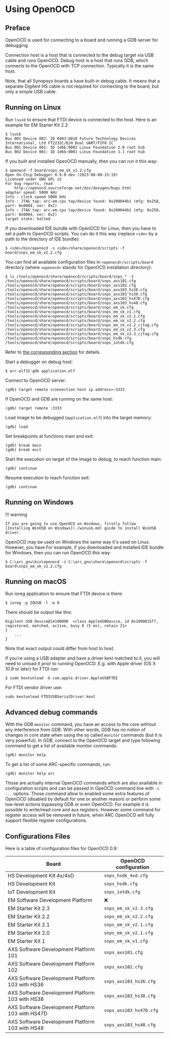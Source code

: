 # Using OpenOCD

## Preface

OpenOCD is used for connecting to a board and running a GDB server for
debugging.

Connection host is a host that is connected to the debug target via USB cable
and runs OpenOCD. Debug host is a host that runs GDB, which connects to the
OpenOCD with TCP connection. Typically it is the same host.

Note, that all Synopsys boards a have built-in debug cable. It means that
a separate Digilent HS cable is not required for connecting to the board,
but only a simple USB cable.

## Running on Linux

Run `lsusb` to ensure that FTDI device is connected to the host. Here is an
example for EM Starter Kit 2.2:

```text
$ lsusb
Bus 001 Device 002: ID 0403:6010 Future Technology Devices International, Ltd FT2232C/D/H Dual UART/FIFO IC
Bus 001 Device 001: ID 1d6b:0002 Linux Foundation 2.0 root hub
Bus 002 Device 001: ID 1d6b:0001 Linux Foundation 1.1 root hub
```

If you built and installed OpenOCD manually, then you can run it this way:

```text
$ openocd -f board/snps_em_sk_v2.2.cfg
Open On-Chip Debugger 0.9.0-dev (2023-08-08-15:19)
Licensed under GNU GPL v2
For bug reports, read
    http://openocd.sourceforge.net/doc/doxygen/bugs.html
adapter speed: 5000 kHz
Info : clock speed 5000 kHz
Info : JTAG tap: arc-em.cpu tap/device found: 0x200044b1 (mfg: 0x258, part: 0x0004, ver: 0x2)
Info : JTAG tap: arc-em.cpu tap/device found: 0x200044b1 (mfg: 0x258, part: 0x0004, ver: 0x2)
target state: halted
```

If you downloaded IDE bundle with OpenOCD for Linux, then you have to set
a path to OpenOCD scripts. You can do it this way (replace `<ide>` by a path to
the directory of IDE bundle):

```shell
$ <ide>/bin/openocd -s <ide>/share/openocd/scripts -f board/snps_em_sk_v2.2.cfg
```

You can find all available configuration files in `<openocd>/scripts/board`
directory (where `<openocd>` stands for OpenOCD installation directory):

```text
$ ls /tools/openocd/share/openocd/scripts/board/snps_* -1
/tools/openocd/share/openocd/scripts/board/snps_axs101.cfg
/tools/openocd/share/openocd/scripts/board/snps_axs102.cfg
/tools/openocd/share/openocd/scripts/board/snps_axs103_hs36.cfg
/tools/openocd/share/openocd/scripts/board/snps_axs103_hs38.cfg
/tools/openocd/share/openocd/scripts/board/snps_axs103_hs47D.cfg
/tools/openocd/share/openocd/scripts/board/snps_axs103_hs48.cfg
/tools/openocd/share/openocd/scripts/board/snps_em_sk.cfg
/tools/openocd/share/openocd/scripts/board/snps_em_sk_v1.cfg
/tools/openocd/share/openocd/scripts/board/snps_em_sk_v2.1.cfg
/tools/openocd/share/openocd/scripts/board/snps_em_sk_v2.2.cfg
/tools/openocd/share/openocd/scripts/board/snps_em_sk_v2.2_cjtag.cfg
/tools/openocd/share/openocd/scripts/board/snps_em_sk_v2.3.cfg
/tools/openocd/share/openocd/scripts/board/snps_em_sk_v2.3_cjtag.cfg
/tools/openocd/share/openocd/scripts/board/snps_hsdk.cfg
/tools/openocd/share/openocd/scripts/board/snps_iotdk.cfg
```

Refer to [the corresponding section](#configurations-files) for details.

Start a debugger on debug host:

```shell
$ arc-elf32-gdb application.elf
```

Connect to OpenOCD server:

```text
(gdb) target remote <connection host ip address>:3333
```

If OpenOCD and GDB are running on the same host:

```text
(gdb) target remote :3333
```

Load image to be debugged (`application.elf`) into the target memory:

```text
(gdb) load
```

Set breakpoints at functions main and exit:

```text
(gdb) break main
(gdb) break exit
```

Start the execution on target of the image to debug, to reach function main:

```text
(gdb) continue
```

Resume execution to reach function exit:

```text
(gdb) continue
```

## Running on Windows

!!! warning

    If you are going to use OpenOCD on Windows, firstly follow
    [Installing WinUSB on Windows](./winusb.md) guide to install WinUSB driver.

OpenOCD may be used on Windows the same way it's used on Linux. However,
you have  For example, if you downloaded and installed IDE bundle for Windows,
then you can run OpenOCD this way:

```text
$ C:\arc_gnu\bin\openocd -s C:\arc_gnu\share\openocd\scripts -f board\snps_em_sk_v2.2.cfg
```

## Running on macOS

Run ioreg application to ensure that FTDI device is there:

```shell
$ ioreg -p IOUSB -l -w 0
```

There should be output like this:

```text
Digilent USB Device@14100000  <class AppleUSBDevice, id 0x1000015f7, registered, matched, active, busy 0 (5 ms), retain 21>
{
    ...
}
```

Note that exact output could differ from host to host.

If you're using a USB adapter and have a driver kext matched to it,
you will need to unload it prior to running OpenOCD. E.g. with Apple
driver (OS X 10.9 or later) for FTDI run:

```shell
$ sudo kextunload -b com.apple.driver.AppleUSBFTDI
```

For FTDI vendor driver use:

```shell
sudo kextunload FTDIUSBSerialDriver.kext
```

## Advanced debug commands

With the GDB `monitor` command, you have an access to the core without
any interference from GDB. With other words, GDB has no notion of
changes in core state when using the so called `monitor` commands (but it is
very powerful). In GDB, connect to the OpenOCD target and type following
command to get a list of available monitor commands:

```text
(gdb) monitor help
```

To get a list of some ARC-specific commands, run:

```text
(gdb) monitor help arc
```

Those are actually internal OpenOCD commands which are also available in
configuration scripts and can be passed in OpeOCD command line with `-c ...`
options. Those command allow to enabled some extra features of OpenOCD
(disabled by default for one or another reason) or perform some low-level
actions bypassing GDB or even OpenOCD. For example it is possible to write/read
core and aux registers. However some command for register access will be
removed in future, when ARC OpenOCD will fully support flexible register
configurations.

## Configurations Files

Here is a table of configuration files for OpenOCD 0.9:

| Board                                            | OpenOCD configuration   |
|--------------------------------------------------|-------------------------|
| HS Development Kit 4x/4xD                        | `snps_hsdk_4xd.cfg`     |
| HS Development Kit                               | `snps_hsdk.cfg`         |
| IoT Development Kit                              | `snps_iotdk.cfg`        |
| EM Software Development Platform                 | ❌                       |
| EM Starter Kit 2.3                               | `snps_em_sk_v2.3.cfg`   |
| EM Starter Kit 2.2                               | `snps_em_sk_v2.2.cfg`   |
| EM Starter Kit 2.1                               | `snps_em_sk_v2.1.cfg`   |
| EM Starter Kit 2.0                               | `snps_em_sk_v2.1.cfg`   |
| EM Starter Kit 1                                 | `snps_em_sk_v1.cfg`     |
| AXS Software Development Platform 101            | `snps_axs101.cfg`       |
| AXS Software Development Platform 102            | `snps_axs102.cfg`       |
| AXS Software Development Platform 103 with HS36  | `snps_axs103_hs36.cfg`  |
| AXS Software Development Platform 103 with HS38  | `snps_axs103_hs38.cfg`  |
| AXS Software Development Platform 103 with HS47D | `snps_axs103_hs47D.cfg` |
| AXS Software Development Platform 103 with HS48  | `snps_axs103_hs48.cfg`  |
